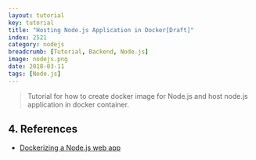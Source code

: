 ```yaml
---
layout: tutorial
key: tutorial
title: "Hosting Node.js Application in Docker[Draft]"
index: 2521
category: nodejs
breadcrumb: [Tutorial, Backend, Node.js]
image: nodejs.png
date: 2018-03-11
tags: [Node.js]
---
```


> Tutorial for how to create docker image for Node.js and host node.js application in docker container.


## 4. References
* [Dockerizing a Node.js web app](https://nodejs.org/en/docs/guides/nodejs-docker-webapp/)
